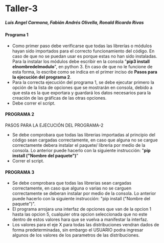 # Taller-3
##### Luis Angel Carmona, Fabián Andrés Olivella, Ronald Ricardo Rivas

#### Programa 1 ####

- Como primer paso debe verificarse que todas las librerías o módulos hayan sido importados para el correcto funcionamiento del código. En caso de que no se puedan usar es porque estas no han sido instaladas. Para la instalar los módulos debe escribir en la consola "**pip3 install elnombredelmodulo**", en python 3. En caso de que no le funcione de esta forma, lo escribe como se indica en el primer inciso de **Pasos para la ejecución del programa 2**.
- Para la correcta ejecución del programa 1, se debe ejecutar primero la opción de la lista de opciones que se mostrarán en consola, debido a que esta es la que exportara y guardará los datos necesarios para la creación de las gráficas de las otras opciones.
- Debe correr el script.

#### PROGRAMA 2 ####
PASOS PARA LA EJECUCIÓN DEL PROGRAMA-2

- Se debe comprobara que todas las librerias importadas al principio del código sean cargadas correctamente, en caso que alguna no se cargue correctamente debera instalar el paquete/ libreria por medio de la consola. Lo anterior puede hacerlo con la siguiente instrucción:
"**pip install ("Nombre del paquete")**"
- Correr el script.


#### PROGRAMA 3 ####

- Se debe comprobara que todas las librerias sean cargadas correctamente, en caso que alguna o varias no se carguen correctamente se deberan instalar por medio de la consola. Lo anterior puede hacerlo con la siguiente instrucción: "pip install ("Nombre del paquete")".
- El programa arrojara una interfaz de opciones que van de la opcion 1 hasta las opcion 5, cualquier otra opcion seleccionada que no este dentro de estos valores hara que se vuelva a manifestar la interfaz.
- Los valores para el eje X para todas las distribuciones vendran dados de forma predeterminadas, sin embargo el USUARIO podra ingresar algunos de los valores de los parametros de las distribuciones.

